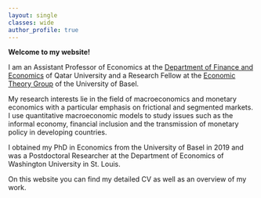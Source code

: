 ```yaml
---
layout: single
classes: wide
author_profile: true
---
```


**Welcome to my website!**

I am an Assistant Professor of Economics at the [Department of Finance and Economics](http://www.qu.edu.qa/business/academic-departments/finance) of Qatar University and a Research Fellow at the [Economic Theory Group](https://wwz.unibas.ch/en/economictheory/) of the University of Basel.

My research interests lie in the field of macroeconomics and monetary economics with a particular emphasis on frictional and segmented markets. I use quantitative macroeconomic models to study issues such as the informal economy, financial inclusion and the transmission of monetary policy in developing countries.

I obtained my PhD in Economics from the University of Basel in 2019 and was a Postdoctoral Researcher at the Department of Economics of Washington University in St. Louis.

On this website you can find my detailed CV as well as an overview of my work.
